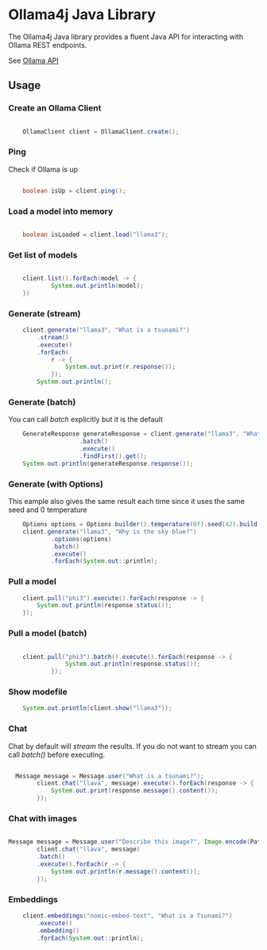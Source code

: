 # Ollama4j Java Library

The Ollama4j Java library provides a fluent Java API for interacting with Ollama REST endpoints.

See [Ollama API](https://github.com/ollama/ollama/blob/main/docs/api.md)

## Usage

### Create an Ollama Client

```java

    OllamaClient client = OllamaClient.create();

```

### Ping

Check if Ollama is up

```java

    boolean isUp = client.ping();

```

### Load a model into memory

```java

    boolean isLoaded = client.load("llama3");

```

### Get list of models

```java

    client.list().forEach(model -> {
            System.out.println(model);
    })

```

### Generate (stream)

```java
    client.generate("llama3", "What is a tsunami?")
        .stream()
        .execute()
        .forEach(
            r -> {
                System.out.print(r.response());
            });
        System.out.println();
```

### Generate (batch)

You can call _batch_ explicitly but it is the default

```java
    GenerateResponse generateResponse = client.generate("llama3", "What is a tsunami?")
                    .batch()
                    .execute()
                    .findFirst().get();
    System.out.println(generateResponse.response());
```

### Generate (with Options)

This eample also gives the same result each time since it uses the same seed and 0 temperature

```java
    Options options = Options.builder().temperature(0f).seed(42).build();
    client.generate("llama3", "Why is the sky blue?")
            .options(options)
            .batch()
            .execute()
            .forEach(System.out::println);
```

### Pull a model

```java
    client.pull("phi3").execute().forEach(response -> {
        System.out.println(response.status());
    });
```

### Pull a model (batch)

```java

    client.pull("phi3").batch().execute().forEach(response -> {
                System.out.println(response.status());
            });
```

### Show modefile

```java
    System.out.println(client.show("llama3"));
```

### Chat

Chat by default will _stream_ the results. If you do not want to stream you can call _batch()_ before executing.

```java

  Message message = Message.user("What is a tsunami?");
        client.chat("llava", message).execute().forEach(response -> {
            System.out.print(response.message().content());
        });
```

### Chat with images

```java

Message message = Message.user("Describe this image?", Image.encode(Path.of("image.jpg")));
        client.chat("llava", message)
        .batch()
        .execute().forEach(r -> {
            System.out.println(r.message().content());
        });
```

### Embeddings

```java
    client.embeddings("nomic-embed-text", "What is a Tsunami?")
        .execute()
        .embedding()
        .forEach(System.out::println);
```
